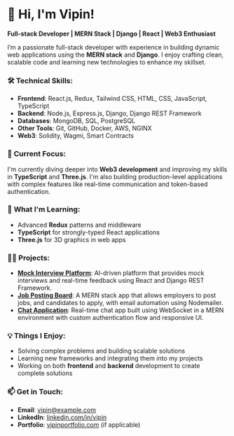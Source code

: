 
# 👋 Hi, I'm Vipin!

**Full-stack Developer | MERN Stack | Django | React | Web3 Enthusiast**

I’m a passionate full-stack developer with experience in building dynamic web applications using the **MERN stack** and **Django**. I enjoy crafting clean, scalable code and learning new technologies to enhance my skillset.

### 🛠️ **Technical Skills**:
- **Frontend**: React.js, Redux, Tailwind CSS, HTML, CSS, JavaScript, TypeScript
- **Backend**: Node.js, Express.js, Django, Django REST Framework
- **Databases**: MongoDB, SQL, PostgreSQL
- **Other Tools**: Git, GitHub, Docker, AWS, NGINX
- **Web3**: Solidity, Wagmi, Smart Contracts

### 🚀 **Current Focus**:
I'm currently diving deeper into **Web3 development** and improving my skills in **TypeScript** and **Three.js**. I'm also building production-level applications with complex features like real-time communication and token-based authentication.

### 🌱 **What I'm Learning**:
- Advanced **Redux** patterns and middleware
- **TypeScript** for strongly-typed React applications
- **Three.js** for 3D graphics in web apps

### 👨‍💻 **Projects**:
- **[Mock Interview Platform](https://github.com/vipin/mock-interview-platform)**: AI-driven platform that provides mock interviews and real-time feedback using React and Django REST Framework.
- **[Job Posting Board](https://github.com/vipin/job-posting-board)**: A MERN stack app that allows employers to post jobs, and candidates to apply, with email automation using Nodemailer.
- **[Chat Application](https://github.com/vipin/chat-app)**: Real-time chat app built using WebSocket in a MERN environment with custom authentication flow and responsive UI.

### 💡 **Things I Enjoy**:
- Solving complex problems and building scalable solutions
- Learning new frameworks and integrating them into my projects
- Working on both **frontend** and **backend** development to create complete solutions

### 📫 **Get in Touch**:
- **Email**: vipin@example.com
- **LinkedIn**: [linkedin.com/in/vipin](https://linkedin.com/in/vipin)
- **Portfolio**: [vipinportfolio.com](https://vipinportfolio.com) (if applicable)
